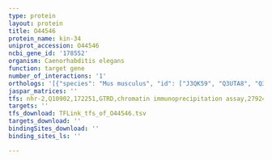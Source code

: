 ```yaml
---
type: protein
layout: protein
title: O44546
protein_name: kin-34
uniprot_accession: O44546
ncbi_gene_id: '178552'
organism: Caenorhabditis elegans
function: target gene
number_of_interactions: '1'
orthologs: '[{"species": "Mus musculus", "id": ["J3QK59", "Q3UTA8", "Q3UT86"]}, {"species": "Rattus norvegicus", "id": ["<a href=\"/protein/f1ltp9\">F1LTP9</a>"]}]'
jaspar_matrices: ''
tfs: nhr-2,Q10902,172251,GTRD,chromatin immunoprecipitation assay,27924024%5Buid%5D,No
targets: ''
tfs_download: TFLink_tfs_of_O44546.tsv
targets_download: ''
bindingSites_download: ''
binding_sites_ls: ''

---
```

